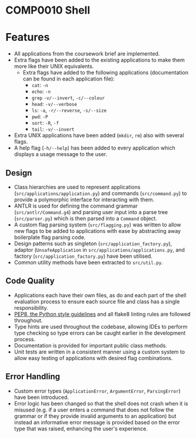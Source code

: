 # COMP0010 Shell

# Features

- All applications from the coursework brief are implemented.
- Extra flags have been added to the existing applications to make them more like their UNIX equivalents.
  - Extra flags have added to the following applications (documentation can be found in each application file):
    - `cat`: `-n`
    - `echo`: `-n`
    - `grep` `-v/--invert`, `-c/--colour`
    - `head`: `-v/--verbose`
    - `ls`: `-a`, `-r/--reverse`, `-s/--size`
    - `pwd`: `-P`
    - `sort`: `-R`, `-f`
    - `tail`: `-v/--invert`
- Extra UNIX applications have been added (`mkdir`, `rm`) also with several flags.
- A help flag (`-h/--help`) has been added to every application which displays a usage message to the user.

## Design

- Class hierarchies are used to represent applications (`src/applications/application.py`) and commands
(`src/command.py`) to provide a polymorphic interface for interacting with them.  
- ANTLR is used for defining the command grammar (`src/antlr/Command.g4`) and parsing user input into a parse tree
(`src/parser.py`) which is then parsed into a `Command` object.
- A custom flag parsing system (`src/flagging.py`) was written to allow new flags to be added to applications with ease
by abstracting away boilerplate flag parsing code.
- Design patterns such as singleton (`src/application_factory.py`), adaptor (`UnsafeApplication` in
`src/applications/applications.py`, and factory (`src/application_factory.py`) have been utilised.
- Common utility methods have been extracted to `src/util.py`.

## Code Quality

- Applications each have their own files, as do and each part of the shell evaluation process to ensure each source file
and class has a single responsibility.
- [PEP8, the Python style guidelines](https://peps.python.org/pep-0008/) and all flake8 linting rules are followed
throughout.
- Type hints are used throughout the codebase, allowing IDEs to perform type checking so type errors can be caught
earlier in the development process.
- Documentation is provided for important public class methods.
- Unit tests are written in a consistent manner using a custom system to allow easy testing of applications with desired
flag combinations.

## Error Handling

- Custom error types (`ApplicationError`, `ArgumentError`, `ParsingError`) have been introduced.
- Error logic has been changed so that the shell does not crash when it is misused (e.g. if a user enters a command that does
not follow the grammar or if they provide invalid arguments to an application) but instead an informative error message
is provided based on the error type that was raised, enhancing the user's experience. 
